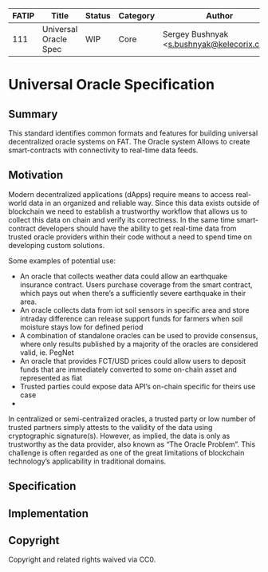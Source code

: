 | FATIP | Title                      | Status   | Category | Author                                         | Created    |
| ----- | -------------------------- | -------- | -------- | ---------------------------------------------- | ---------- |
| 111   | Universal Oracle Spec      | WIP      | Core     | Sergey Bushnyak \<s.bushnyak@kelecorix.com\>   | 2020-03-20 |

# Universal Oracle Specification

## Summary

This standard identifies common formats and features for building universal decentralized oracle systems on FAT. The Oracle system Allows to create smart-contracts with connectivity to real-time data feeds.

## Motivation

Modern decentralized applications (dApps) require means to access real-world data in an organized and reliable way. Since this data exists outside of blockchain we need to establish a trustworthy workflow that allows us to collect this data on chain and verify its correctness. In the same time smart-contract developers should have the ability to get real-time data from trusted oracle providers within their code without a need to spend time on developing custom solutions.

Some examples of potential use:
- An oracle that collects weather data could allow an earthquake insurance contract. Users purchase coverage from the smart contract, which pays out when there’s a sufficiently severe earthquake in their area.
- An oracle collects data from iot soil sensors in specific area and store intraday difference can release support funds for farmers when soil moisture stays low for defined period
- A combination of standalone oracles can be used to provide consensus, where only results published by a majority of the oracles are considered valid, ie. PegNet
- An oracle that provides FCT/USD prices could allow users to deposit funds that are immediately converted to some on-chain asset and represented as fiat
- Trusted parties could expose data API’s on-chain specific for theirs use case
- <add more compelling examples>

In centralized or semi-centralized oracles, a trusted party or low number of trusted partners simply attests to the validity of the data using cryptographic signature(s). However, as implied, the data is only as trustworthy as the data provider, also known as “The Oracle Problem”. This challenge is often regarded as one of the great limitations of blockchain technology’s applicability in traditional domains.





## Specification

## Implementation

## Copyright
Copyright and related rights waived via CC0.
